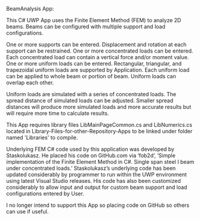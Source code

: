 BeamAnalysis App:

This C# UWP App uses the Finite Element Method (FEM) to analyze 2D beams.  Beams can be configured with multiple support and load configurations.

One or more supports can be entered.  Displacement and rotation at each support can be restrained.
One or more concentrated loads can be entered.  Each concentrated load can contain a vertical force and/or moment value.
One or more uniform loads can be entered.  Rectangular, triangular, and trapezoidal uniform loads are supported by Application.  Each uniform load can be applied to whole beam or portion of beam.  Uniform loads can overlap each other.

Uniform loads are simulated with a series of concentrated loads.  The spread distance of simulated loads can be adjusted.  Smaller spread distances will produce more simulated loads and more accurate results but will require more time to calculate results.

This App requires library files LibMainPageCommon.cs and LibNumerics.cs located in Library-Files-for-other-Repository-Apps to be linked under folder named 'Libraries' to compile.

Underlying FEM C# code used by this application was developed by Staskolukasz.  He placed his code on GitHub.com via ‘fob2d’, ‘Simple implementation of the Finite Element Method in C#.  Single span steel I beam under concentrated loads.’
Staskolukasz’s underlying code has been updated considerably by programmer to run within the UWP environment using latest Visual Studio releases.
His code has also been customized considerably to allow input and output for custom beam support and load configurations entered by User.

I no longer intend to support this App so placing code on GitHub so others can use if useful.
